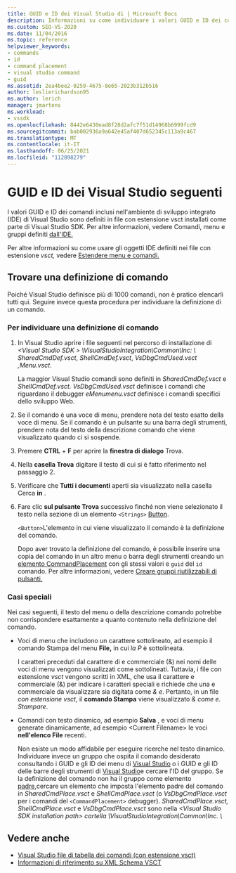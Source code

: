 ```yaml
---
title: GUID e ID dei Visual Studio di | Microsoft Docs
description: Informazioni su come individuare i valori GUID e ID dei comandi inclusi nell Visual Studio ide (Integrated Development Environment).
ms.custom: SEO-VS-2020
ms.date: 11/04/2016
ms.topic: reference
helpviewer_keywords:
- commands
- id
- command placement
- visual studio command
- guid
ms.assetid: 2ea4bee2-0259-4675-8e65-2023b312b516
author: leslierichardson95
ms.author: lerich
manager: jmartens
ms.workload:
- vssdk
ms.openlocfilehash: 8442e6430ead8f28d2afc7f51d14968b6999fcd9
ms.sourcegitcommit: bab002936a9a642e45af407d652345c113a9c467
ms.translationtype: MT
ms.contentlocale: it-IT
ms.lasthandoff: 06/25/2021
ms.locfileid: "112898279"
---
```

# <a name="guids-and-ids-of-visual-studio-commands"></a>GUID e ID dei Visual Studio seguenti
I valori GUID e ID dei comandi inclusi nell'ambiente di sviluppo integrato (IDE) di Visual Studio sono definiti in file con estensione vsct installati come parte di Visual Studio SDK. Per altre informazioni, vedere Comandi, menu e gruppi definiti [dall'IDE.](../../extensibility/internals/ide-defined-commands-menus-and-groups.md)

 Per altre informazioni su come usare gli oggetti IDE definiti nei file con estensione *vsct,* vedere [Estendere menu e comandi.](../../extensibility/extending-menus-and-commands.md)

## <a name="find-a-command-definition"></a>Trovare una definizione di comando
 Poiché Visual Studio definisce più di 1000 comandi, non è pratico elencarli tutti qui. Seguire invece questa procedura per individuare la definizione di un comando.

### <a name="to-locate-a-command-definition"></a>Per individuare una definizione di comando

1. In Visual Studio aprire i file seguenti nel percorso di installazione di *<Visual Studio SDK \> \VisualStudioIntegration\Common\Inc: \\* *SharedCmdDef.vsct*, *ShellCmdDef.vsct*, *VsDbgCmdUsed.vsct* *,Menu.vsct*.

    La maggior Visual Studio comandi sono definiti in *SharedCmdDef.vsct* e *ShellCmdDef.vsct.* *VsDbgCmdUsed.vsct* definisce i comandi che riguardano il debugger *eMenumenu.vsct* definisce i comandi specifici dello sviluppo Web.

2. Se il comando è una voce di menu, prendere nota del testo esatto della voce di menu. Se il comando è un pulsante su una barra degli strumenti, prendere nota del testo della descrizione comando che viene visualizzato quando ci si sospende.

3. Premere **CTRL** + **F** per aprire la **finestra di dialogo** Trova.

4. Nella **casella Trova** digitare il testo di cui si è fatto riferimento nel passaggio 2.

5. Verificare che **Tutti i documenti** aperti sia visualizzato nella casella Cerca **in** .

6. Fare clic **sul pulsante Trova** successivo finché non viene selezionato il testo nella sezione di un elemento `<Strings>` [Button](../../extensibility/button-element.md).

    `<Button>`L'elemento in cui viene visualizzato il comando è la definizione del comando.

   Dopo aver trovato la definizione del comando, è possibile inserire una copia del comando in un altro menu o barra degli strumenti creando un [elemento CommandPlacement](../../extensibility/commandplacement-element.md) con gli stessi valori e `guid` del `id` comando. Per altre informazioni, vedere [Creare gruppi riutilizzabili di pulsanti.](../../extensibility/creating-reusable-groups-of-buttons.md)

### <a name="special-cases"></a>Casi speciali
 Nei casi seguenti, il testo del menu o della descrizione comando potrebbe non corrispondere esattamente a quanto contenuto nella definizione del comando.

- Voci di menu che includono un  carattere sottolineato, ad esempio il comando Stampa del menu **File,** in cui *la P* è sottolineata.

     I caratteri preceduti dal carattere di e commerciale (&) nei nomi delle voci di menu vengono visualizzati come sottolineati. Tuttavia, i file con estensione *vsct* vengono scritti in XML, che usa il carattere e commerciale (&) per indicare i caratteri speciali e richiede che una e commerciale da visualizzare sia digitata come *&amp; e*. Pertanto, in un file *con estensione vsct,* il **comando Stampa** viene visualizzato *&amp; come e. Stampare*.

- Comandi con testo dinamico, ad esempio **Salva** , e voci di menu generate dinamicamente, ad esempio \<Current Filename\> le voci **nell'elenco File** recenti.

     Non esiste un modo affidabile per eseguire ricerche nel testo dinamico. Individuare invece un gruppo che ospita il comando desiderato consultando i GUID e gli ID dei menu di [Visual Studio](../../extensibility/internals/guids-and-ids-of-visual-studio-menus.md) o i GUID e gli ID delle barre degli strumenti di [Visual Studio](../../extensibility/internals/guids-and-ids-of-visual-studio-toolbars.md)e cercare l'ID del gruppo. Se la definizione del comando non ha il gruppo come elemento [padre,](../../extensibility/parent-element.md)cercare un elemento che imposta l'elemento padre del comando in *SharedCmdPlace.vsct* e *ShellCmdPlace.vsct* (o *VsDbgCmdPlace.vsct* per i comandi del `<CommandPlacement>` debugger). *SharedCmdPlace.vsct,* *ShellCmdPlace.vsct* e *VsDbgCmdPlace.vsct* sono nella *\<Visual Studio SDK installation path\> cartella \VisualStudioIntegration\Common\Inc. \\*

## <a name="see-also"></a>Vedere anche

- [Visual Studio file di tabella dei comandi (con estensione vsct)](../../extensibility/internals/visual-studio-command-table-dot-vsct-files.md)
- [Informazioni di riferimento su XML Schema VSCT](../../extensibility/vsct-xml-schema-reference.md)
